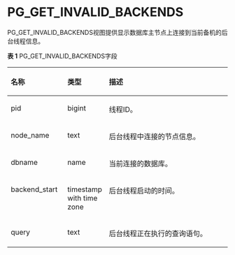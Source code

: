 # PG\_GET\_INVALID\_BACKENDS<a name="ZH-CN_TOPIC_0289900437"></a>

PG\_GET\_INVALID\_BACKENDS视图提供显示数据库主节点上连接到当前备机的后台线程信息。

**表 1**  PG\_GET\_INVALID\_BACKENDS字段

<a name="zh-cn_topic_0283136927_zh-cn_topic_0237122417_zh-cn_topic_0059777905_t7e0a7e4f05ed4b43ab155936b4246281"></a>
<table><thead align="left"><tr id="zh-cn_topic_0283136927_zh-cn_topic_0237122417_zh-cn_topic_0059777905_r6e8b284fae0b4aab927ab220807b5f5a"><th class="cellrowborder" valign="top" width="25.77%" id="mcps1.2.4.1.1"><p id="zh-cn_topic_0283136927_zh-cn_topic_0237122417_zh-cn_topic_0059777905_a3c9063d2d665438db7eb4065f69198d6"><a name="zh-cn_topic_0283136927_zh-cn_topic_0237122417_zh-cn_topic_0059777905_a3c9063d2d665438db7eb4065f69198d6"></a><a name="zh-cn_topic_0283136927_zh-cn_topic_0237122417_zh-cn_topic_0059777905_a3c9063d2d665438db7eb4065f69198d6"></a>名称</p>
</th>
<th class="cellrowborder" valign="top" width="16.73%" id="mcps1.2.4.1.2"><p id="zh-cn_topic_0283136927_zh-cn_topic_0237122417_zh-cn_topic_0059777905_a91781860bae7472791cec32bdc0ce896"><a name="zh-cn_topic_0283136927_zh-cn_topic_0237122417_zh-cn_topic_0059777905_a91781860bae7472791cec32bdc0ce896"></a><a name="zh-cn_topic_0283136927_zh-cn_topic_0237122417_zh-cn_topic_0059777905_a91781860bae7472791cec32bdc0ce896"></a>类型</p>
</th>
<th class="cellrowborder" valign="top" width="57.49999999999999%" id="mcps1.2.4.1.3"><p id="zh-cn_topic_0283136927_zh-cn_topic_0237122417_zh-cn_topic_0059777905_a657fd04fd8a74969a2930a84ed894670"><a name="zh-cn_topic_0283136927_zh-cn_topic_0237122417_zh-cn_topic_0059777905_a657fd04fd8a74969a2930a84ed894670"></a><a name="zh-cn_topic_0283136927_zh-cn_topic_0237122417_zh-cn_topic_0059777905_a657fd04fd8a74969a2930a84ed894670"></a>描述</p>
</th>
</tr>
</thead>
<tbody><tr id="zh-cn_topic_0283136927_zh-cn_topic_0237122417_zh-cn_topic_0059777905_r0226e114ba79497b92d2d7522763be80"><td class="cellrowborder" valign="top" width="25.77%" headers="mcps1.2.4.1.1 "><p id="zh-cn_topic_0283136927_zh-cn_topic_0237122417_zh-cn_topic_0059777905_ac76e2f54f256449b8e56c93dccf1fda4"><a name="zh-cn_topic_0283136927_zh-cn_topic_0237122417_zh-cn_topic_0059777905_ac76e2f54f256449b8e56c93dccf1fda4"></a><a name="zh-cn_topic_0283136927_zh-cn_topic_0237122417_zh-cn_topic_0059777905_ac76e2f54f256449b8e56c93dccf1fda4"></a>pid</p>
</td>
<td class="cellrowborder" valign="top" width="16.73%" headers="mcps1.2.4.1.2 "><p id="zh-cn_topic_0283136927_zh-cn_topic_0237122417_zh-cn_topic_0059777905_a2b5e3257a6b145639bc0fbc7e65d35d8"><a name="zh-cn_topic_0283136927_zh-cn_topic_0237122417_zh-cn_topic_0059777905_a2b5e3257a6b145639bc0fbc7e65d35d8"></a><a name="zh-cn_topic_0283136927_zh-cn_topic_0237122417_zh-cn_topic_0059777905_a2b5e3257a6b145639bc0fbc7e65d35d8"></a>bigint</p>
</td>
<td class="cellrowborder" valign="top" width="57.49999999999999%" headers="mcps1.2.4.1.3 "><p id="zh-cn_topic_0283136927_zh-cn_topic_0237122417_zh-cn_topic_0059777905_a19d62048e1534cb4b1f8b3fece5ae0aa"><a name="zh-cn_topic_0283136927_zh-cn_topic_0237122417_zh-cn_topic_0059777905_a19d62048e1534cb4b1f8b3fece5ae0aa"></a><a name="zh-cn_topic_0283136927_zh-cn_topic_0237122417_zh-cn_topic_0059777905_a19d62048e1534cb4b1f8b3fece5ae0aa"></a>线程ID。</p>
</td>
</tr>
<tr id="zh-cn_topic_0283136927_zh-cn_topic_0237122417_zh-cn_topic_0059777905_rf64e03e9b7984d3abd37846792160daa"><td class="cellrowborder" valign="top" width="25.77%" headers="mcps1.2.4.1.1 "><p id="zh-cn_topic_0283136927_zh-cn_topic_0237122417_zh-cn_topic_0059777905_a9e62e8b02408498d890bc30d3419f2fa"><a name="zh-cn_topic_0283136927_zh-cn_topic_0237122417_zh-cn_topic_0059777905_a9e62e8b02408498d890bc30d3419f2fa"></a><a name="zh-cn_topic_0283136927_zh-cn_topic_0237122417_zh-cn_topic_0059777905_a9e62e8b02408498d890bc30d3419f2fa"></a>node_name</p>
</td>
<td class="cellrowborder" valign="top" width="16.73%" headers="mcps1.2.4.1.2 "><p id="zh-cn_topic_0283136927_zh-cn_topic_0237122417_zh-cn_topic_0059777905_a8ae5d2ba4cbc4a8383e96b8aa0cff1dd"><a name="zh-cn_topic_0283136927_zh-cn_topic_0237122417_zh-cn_topic_0059777905_a8ae5d2ba4cbc4a8383e96b8aa0cff1dd"></a><a name="zh-cn_topic_0283136927_zh-cn_topic_0237122417_zh-cn_topic_0059777905_a8ae5d2ba4cbc4a8383e96b8aa0cff1dd"></a>text</p>
</td>
<td class="cellrowborder" valign="top" width="57.49999999999999%" headers="mcps1.2.4.1.3 "><p id="zh-cn_topic_0283136927_zh-cn_topic_0237122417_zh-cn_topic_0059777905_a62c09ebfa43e43d2a51fba3b2c2d2eae"><a name="zh-cn_topic_0283136927_zh-cn_topic_0237122417_zh-cn_topic_0059777905_a62c09ebfa43e43d2a51fba3b2c2d2eae"></a><a name="zh-cn_topic_0283136927_zh-cn_topic_0237122417_zh-cn_topic_0059777905_a62c09ebfa43e43d2a51fba3b2c2d2eae"></a>后台线程中连接的节点信息。</p>
</td>
</tr>
<tr id="zh-cn_topic_0283136927_zh-cn_topic_0237122417_zh-cn_topic_0059777905_rc43cc76de507468da0184fe621a89432"><td class="cellrowborder" valign="top" width="25.77%" headers="mcps1.2.4.1.1 "><p id="zh-cn_topic_0283136927_zh-cn_topic_0237122417_zh-cn_topic_0059777905_a39a256c4b71d4aad95e7d97a9f98ffd7"><a name="zh-cn_topic_0283136927_zh-cn_topic_0237122417_zh-cn_topic_0059777905_a39a256c4b71d4aad95e7d97a9f98ffd7"></a><a name="zh-cn_topic_0283136927_zh-cn_topic_0237122417_zh-cn_topic_0059777905_a39a256c4b71d4aad95e7d97a9f98ffd7"></a>dbname</p>
</td>
<td class="cellrowborder" valign="top" width="16.73%" headers="mcps1.2.4.1.2 "><p id="zh-cn_topic_0283136927_zh-cn_topic_0237122417_zh-cn_topic_0059777905_a9a2a40498b0244ed9c0aa12d68fd95b4"><a name="zh-cn_topic_0283136927_zh-cn_topic_0237122417_zh-cn_topic_0059777905_a9a2a40498b0244ed9c0aa12d68fd95b4"></a><a name="zh-cn_topic_0283136927_zh-cn_topic_0237122417_zh-cn_topic_0059777905_a9a2a40498b0244ed9c0aa12d68fd95b4"></a>name</p>
</td>
<td class="cellrowborder" valign="top" width="57.49999999999999%" headers="mcps1.2.4.1.3 "><p id="zh-cn_topic_0283136927_zh-cn_topic_0237122417_zh-cn_topic_0059777905_a8dee9c8654ea46bbae64b01f77b8101b"><a name="zh-cn_topic_0283136927_zh-cn_topic_0237122417_zh-cn_topic_0059777905_a8dee9c8654ea46bbae64b01f77b8101b"></a><a name="zh-cn_topic_0283136927_zh-cn_topic_0237122417_zh-cn_topic_0059777905_a8dee9c8654ea46bbae64b01f77b8101b"></a>当前连接的数据库。</p>
</td>
</tr>
<tr id="zh-cn_topic_0283136927_zh-cn_topic_0237122417_zh-cn_topic_0059777905_r650ea25283ae456db20bd59353463f53"><td class="cellrowborder" valign="top" width="25.77%" headers="mcps1.2.4.1.1 "><p id="zh-cn_topic_0283136927_zh-cn_topic_0237122417_zh-cn_topic_0059777905_a82245ba72fc447a39dfb46129fa1e968"><a name="zh-cn_topic_0283136927_zh-cn_topic_0237122417_zh-cn_topic_0059777905_a82245ba72fc447a39dfb46129fa1e968"></a><a name="zh-cn_topic_0283136927_zh-cn_topic_0237122417_zh-cn_topic_0059777905_a82245ba72fc447a39dfb46129fa1e968"></a>backend_start</p>
</td>
<td class="cellrowborder" valign="top" width="16.73%" headers="mcps1.2.4.1.2 "><p id="zh-cn_topic_0283136927_zh-cn_topic_0237122417_zh-cn_topic_0059777905_a7892c9839d154cb7a46985682b62edc0"><a name="zh-cn_topic_0283136927_zh-cn_topic_0237122417_zh-cn_topic_0059777905_a7892c9839d154cb7a46985682b62edc0"></a><a name="zh-cn_topic_0283136927_zh-cn_topic_0237122417_zh-cn_topic_0059777905_a7892c9839d154cb7a46985682b62edc0"></a>timestamp with time zone</p>
</td>
<td class="cellrowborder" valign="top" width="57.49999999999999%" headers="mcps1.2.4.1.3 "><p id="zh-cn_topic_0283136927_zh-cn_topic_0237122417_zh-cn_topic_0059777905_aa0d1e30e6f04486fa595fe2dda974b4e"><a name="zh-cn_topic_0283136927_zh-cn_topic_0237122417_zh-cn_topic_0059777905_aa0d1e30e6f04486fa595fe2dda974b4e"></a><a name="zh-cn_topic_0283136927_zh-cn_topic_0237122417_zh-cn_topic_0059777905_aa0d1e30e6f04486fa595fe2dda974b4e"></a>后台线程启动的时间。</p>
</td>
</tr>
<tr id="zh-cn_topic_0283136927_zh-cn_topic_0237122417_zh-cn_topic_0059777905_rf4b2c4116d044300b41531aa49bbf9e1"><td class="cellrowborder" valign="top" width="25.77%" headers="mcps1.2.4.1.1 "><p id="zh-cn_topic_0283136927_zh-cn_topic_0237122417_zh-cn_topic_0059777905_aaaea5f3a09c844b1bcaaf5617c76b49f"><a name="zh-cn_topic_0283136927_zh-cn_topic_0237122417_zh-cn_topic_0059777905_aaaea5f3a09c844b1bcaaf5617c76b49f"></a><a name="zh-cn_topic_0283136927_zh-cn_topic_0237122417_zh-cn_topic_0059777905_aaaea5f3a09c844b1bcaaf5617c76b49f"></a>query</p>
</td>
<td class="cellrowborder" valign="top" width="16.73%" headers="mcps1.2.4.1.2 "><p id="zh-cn_topic_0283136927_zh-cn_topic_0237122417_zh-cn_topic_0059777905_a92b86c4658444a50a7b0f5087151de53"><a name="zh-cn_topic_0283136927_zh-cn_topic_0237122417_zh-cn_topic_0059777905_a92b86c4658444a50a7b0f5087151de53"></a><a name="zh-cn_topic_0283136927_zh-cn_topic_0237122417_zh-cn_topic_0059777905_a92b86c4658444a50a7b0f5087151de53"></a>text</p>
</td>
<td class="cellrowborder" valign="top" width="57.49999999999999%" headers="mcps1.2.4.1.3 "><p id="zh-cn_topic_0283136927_zh-cn_topic_0237122417_zh-cn_topic_0059777905_aad9ecb95d55f4e5790539c2fd59c408d"><a name="zh-cn_topic_0283136927_zh-cn_topic_0237122417_zh-cn_topic_0059777905_aad9ecb95d55f4e5790539c2fd59c408d"></a><a name="zh-cn_topic_0283136927_zh-cn_topic_0237122417_zh-cn_topic_0059777905_aad9ecb95d55f4e5790539c2fd59c408d"></a>后台线程正在执行的查询语句。</p>
</td>
</tr>
</tbody>
</table>
